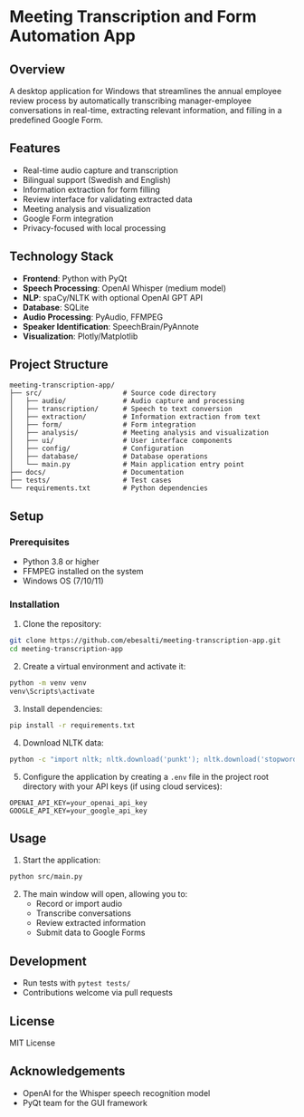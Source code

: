# Meeting Transcription and Form Automation App

## Overview
A desktop application for Windows that streamlines the annual employee review process by automatically transcribing manager-employee conversations in real-time, extracting relevant information, and filling in a predefined Google Form.

## Features
- Real-time audio capture and transcription
- Bilingual support (Swedish and English)
- Information extraction for form filling
- Review interface for validating extracted data
- Meeting analysis and visualization
- Google Form integration
- Privacy-focused with local processing

## Technology Stack
- **Frontend**: Python with PyQt
- **Speech Processing**: OpenAI Whisper (medium model)
- **NLP**: spaCy/NLTK with optional OpenAI GPT API
- **Database**: SQLite
- **Audio Processing**: PyAudio, FFMPEG
- **Speaker Identification**: SpeechBrain/PyAnnote
- **Visualization**: Plotly/Matplotlib

## Project Structure
```
meeting-transcription-app/
├── src/                    # Source code directory
│   ├── audio/              # Audio capture and processing
│   ├── transcription/      # Speech to text conversion
│   ├── extraction/         # Information extraction from text
│   ├── form/               # Form integration
│   ├── analysis/           # Meeting analysis and visualization
│   ├── ui/                 # User interface components
│   ├── config/             # Configuration
│   ├── database/           # Database operations
│   └── main.py             # Main application entry point
├── docs/                   # Documentation
├── tests/                  # Test cases
└── requirements.txt        # Python dependencies
```

## Setup

### Prerequisites
- Python 3.8 or higher
- FFMPEG installed on the system
- Windows OS (7/10/11)

### Installation
1. Clone the repository:
```bash
git clone https://github.com/ebesalti/meeting-transcription-app.git
cd meeting-transcription-app
```

2. Create a virtual environment and activate it:
```bash
python -m venv venv
venv\Scripts\activate
```

3. Install dependencies:
```bash
pip install -r requirements.txt
```

4. Download NLTK data:
```bash
python -c "import nltk; nltk.download('punkt'); nltk.download('stopwords')"
```

5. Configure the application by creating a `.env` file in the project root directory with your API keys (if using cloud services):
```
OPENAI_API_KEY=your_openai_api_key
GOOGLE_API_KEY=your_google_api_key
```

## Usage
1. Start the application:
```bash
python src/main.py
```

2. The main window will open, allowing you to:
   - Record or import audio
   - Transcribe conversations
   - Review extracted information
   - Submit data to Google Forms

## Development
- Run tests with `pytest tests/`
- Contributions welcome via pull requests

## License
MIT License

## Acknowledgements
- OpenAI for the Whisper speech recognition model
- PyQt team for the GUI framework